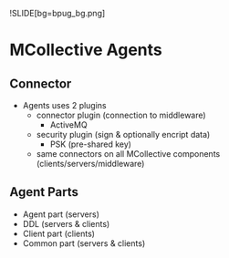 !SLIDE[bg=bpug_bg.png]

# MCollective Agents #

## Connector ##

* Agents uses 2 plugins
  * connector plugin (connection to middleware)
    * ActiveMQ
  * security plugin (sign & optionally encript data)
    * PSK (pre-shared key)
  * same connectors on all MCollective components (clients/servers/middleware)

## Agent Parts ##

* Agent part (servers)
* DDL (servers & clients)
* Client part (clients)
* Common part (servers & clients)
